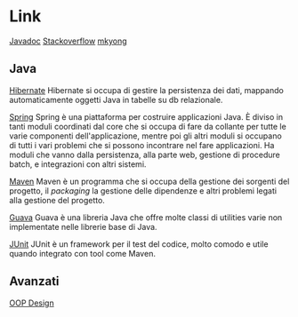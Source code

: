 Link
====

[Javadoc](https://docs.oracle.com/javase/7/docs/api/)
[Stackoverflow](http://stackoverflow.com/)
[mkyong](http://www.mkyong.com/)

Java
----

[Hibernate](http://hibernate.org/)
Hibernate si occupa di gestire la persistenza dei dati, mappando automaticamente oggetti Java in tabelle su db relazionale.

[Spring](https://spring.io/)
Spring è una piattaforma per costruire applicazioni Java. È diviso in tanti moduli coordinati dal core che si occupa di fare da collante per tutte le varie componenti dell'applicazione, mentre poi gli altri moduli si occupano di tutti i vari problemi che si possono incontrare nel fare applicazioni. Ha moduli che vanno dalla persistenza, alla parte web, gestione di procedure batch, e integrazioni con altri sistemi.

[Maven](https://maven.apache.org/)
Maven è un programma che si occupa della gestione dei sorgenti del progetto, il *packaging* la gestione delle dipendenze e altri problemi legati alla gestione del progetto.

[Guava](https://github.com/google/guava)
Guava è una libreria Java che offre molte classi di utilities varie non implementate nelle librerie base di Java.

[JUnit](http://junit.org/)
JUnit è un framework per il test del codice, molto comodo e utile quando integrato con tool come Maven.

Avanzati
--------

[OOP Design](http://martinfowler.com/)
